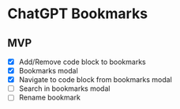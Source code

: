 # ChatGPT Bookmarks

## MVP

- [x] Add/Remove code block to bookmarks
- [x] Bookmarks modal
- [x] Navigate to code block from bookmarks modal
- [ ] Search in bookmarks modal
- [ ] Rename bookmark
